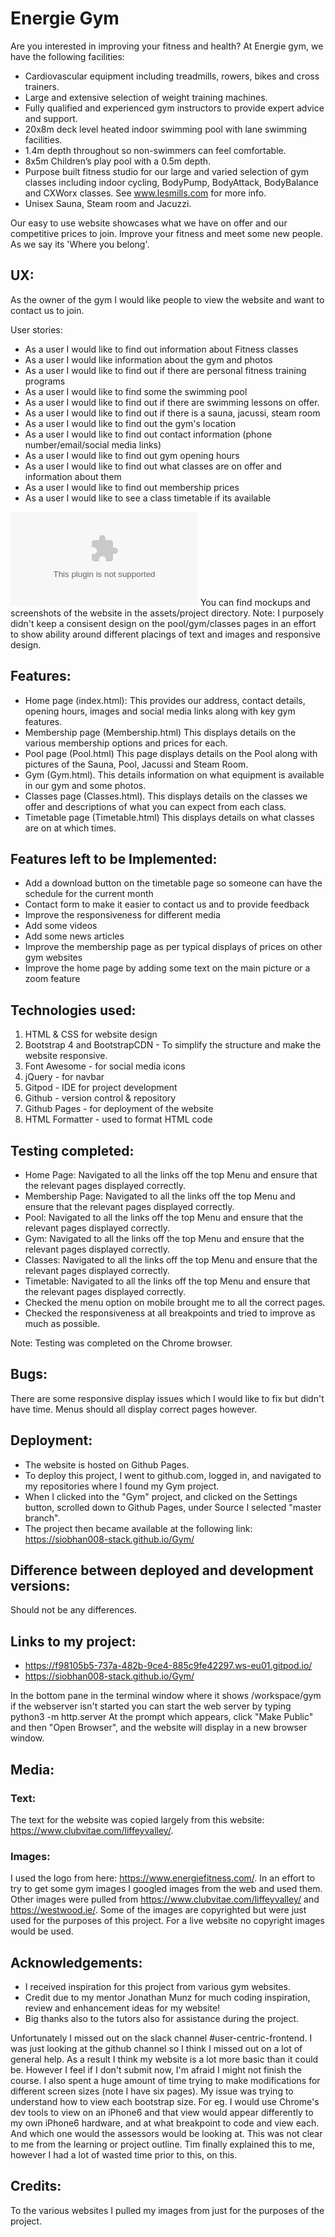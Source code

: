 # Energie Gym

Are you interested in improving your fitness and health? At Energie gym, we have the following facilities:

 -   Cardiovascular equipment including treadmills, rowers, bikes and cross trainers.
 -   Large and extensive selection of weight training machines.
 -   Fully qualified and experienced gym instructors to provide expert advice and support.
 -   20x8m deck level heated indoor swimming pool with lane swimming facilities.
 -   1.4m depth throughout so non-swimmers can feel comfortable.
 -   8x5m Children’s play pool with a 0.5m depth.
  -  Purpose built fitness studio for our large and varied selection of gym classes including indoor cycling, BodyPump, BodyAttack, BodyBalance and CXWorx classes. See www.lesmills.com for more info.
 -   Unisex Sauna, Steam room and Jacuzzi.

Our easy to use website showcases what we have on offer and our competitive prices to join. 
Improve your fitness and meet some new people. As we say its 'Where you belong'.

## UX:
As the owner of the gym I would like people to view the website and want to contact us to join.

User stories:
- As a user I would like to find out information about Fitness classes
- As a user I would like information about the gym and photos
- As a user I would like to find out if there are personal fitness training programs
- As a user I would like to find some the swimming pool
- As a user I would like to find out if there are swimming lessons on offer.
- As a user I would like to find out if there is a sauna, jacussi, steam room 
- As a user I would like to find out the gym's location
- As a user I would like to find out contact information (phone number/email/social media links)
- As a user I would like to find out gym opening hours
- As a user I would like to find out what classes are on offer and information about them
- As a user I would like to find out membership prices
- As a user I would like to see a class timetable if its available

![](assets/project/Mockups.docx)
You can find mockups and screenshots of the website in the assets/project directory.
Note: I purposely didn't keep a consisent design on the pool/gym/classes pages in an effort to show ability around different placings of text and images and responsive design.

## Features:
- Home page (index.html): This provides our address, contact details, opening hours, images and social media links along with key gym features.
- Membership page (Membership.html) This displays details on the various membership options and prices for each.
- Pool page (Pool.html) This page displays details on the Pool along with pictures of the Sauna, Pool, Jacussi and Steam Room.
- Gym (Gym.html). This details information on what equipment is available in our gym and some photos.
- Classes page (Classes.html). This displays details on the classes we offer and descriptions of what you can expect from each class.
- Timetable page (Timetable.html) This displays details on what classes are on at which times.

## Features left  to be Implemented:
- Add a download button on the timetable page so someone can have the schedule for the current month
- Contact form to make it easier to contact us and to provide feedback
- Improve the responsiveness for different media
- Add some videos 
- Add some news articles
- Improve the membership page as per typical displays of prices on other gym websites
- Improve the home page by adding some text on the main picture or a zoom feature

## Technologies used:
1. HTML & CSS for website design
2. Bootstrap 4 and BootstrapCDN - To simplify the structure and make the website responsive.
3. Font Awesome - for social media icons
4. jQuery - for navbar
5. Gitpod - IDE for project development
6. Github - version control & repository
7. Github Pages - for deployment of the website
8. HTML Formatter - used to format HTML code

## Testing completed:
- Home Page: 	Navigated to all the links off the top Menu and ensure that the relevant pages displayed correctly.
- Membership Page: Navigated to all the links off the top Menu and ensure that the relevant pages displayed correctly.
- Pool: Navigated to all the links off the top Menu and ensure that the relevant pages displayed correctly.
- Gym: Navigated to all the links off the top Menu and ensure that the relevant pages displayed correctly.
- Classes: Navigated to all the links off the top Menu and ensure that the relevant pages displayed correctly.
- Timetable: Navigated to all the links off the top Menu and ensure that the relevant pages displayed correctly.
- Checked the menu option on mobile brought me to all the correct pages.
- Checked the responsiveness at all breakpoints and tried to improve as much as possible.

Note: Testing was completed on the Chrome browser.

## Bugs:
There are some responsive display issues which I would like to fix but didn't have time.
Menus should all display correct pages however.

## Deployment:
- The website is hosted on Github Pages.
- To deploy this project, I went to github.com, logged in, and navigated to my repositories where I found my Gym project.
- When I clicked into the "Gym" project, and clicked on the Settings button, scrolled down to Github Pages, under Source I selected "master branch".
- The project then became available at the following link: https://siobhan008-stack.github.io/Gym/

## Difference between deployed and development versions:
Should not be any differences.

## Links to my project:
- https://f98105b5-737a-482b-9ce4-885c9fe42297.ws-eu01.gitpod.io/
- https://siobhan008-stack.github.io/Gym/

In the bottom pane in the terminal window where it shows /workspace/gym if the webserver isn't started you can start the web server by typing python3 -m http.server
At the prompt which appears, click "Make Public" and then "Open Browser", and the website will display in a new browser window.

## Media:
### Text:
The text for the website was copied largely from this website:
https://www.clubvitae.com/liffeyvalley/.

### Images:
I used the logo from here: https://www.energiefitness.com/.
In an effort to try to get some gym images I googled images from the web and used them.
Other images were pulled from   https://www.clubvitae.com/liffeyvalley/ and https://westwood.ie/.
Some of the images are copyrighted but were just used for the purposes of this project. 
For a live website no copyright images would be used.

## Acknowledgements:
- I received inspiration for this project from various gym websites.
- Credit due to my mentor Jonathan Munz for much coding inspiration, review and enhancement ideas for my website!
- Big thanks also to the tutors also for assistance during the project. 

Unfortunately I missed out on the slack channel #user-centric-frontend. I was just looking at the github channel so I think I missed out on a lot of general help. As a result I think my website is a lot more basic than it could be. However I feel if I don't submit now, I'm afraid I might not finish the course. I also spent a huge amount of time trying to make modifications for different screen sizes (note I have six pages). My issue was trying to understand how to view each bootstrap size. For eg. I would use Chrome's dev tools to view on an iPhone6 and that view would appear differently to my own iPhone6 hardware, and at what breakpoint to code and view each. And which one would the assessors would be looking at. This was not clear to me from the learning or project outline.
Tim finally explained this to me, however I had a lot of wasted time prior to this, on this.

## Credits:
To the various websites I pulled my images from just for the purposes of the project.

